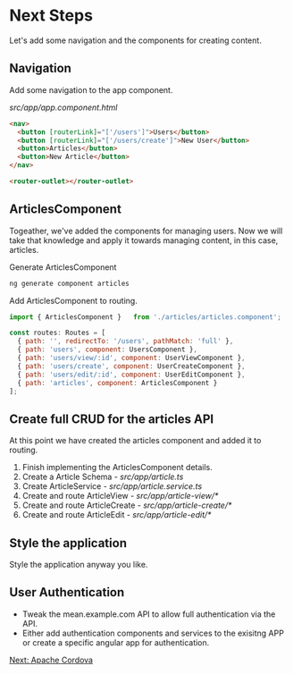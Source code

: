 # Next Steps

Let's add some navigation and the components for creating content.

## Navigation
Add some navigation to the app component.

*src/app/app.component.html*
```html
<nav>
  <button [routerLink]="['/users']">Users</button>
  <button [routerLink]="['/users/create']">New User</button>
  <button>Articles</button>
  <button>New Article</button>
</nav>

<router-outlet></router-outlet>
```

## ArticlesComponent

Togeather, we've added the components for managing users. Now we will take that knowledge and apply it towards managing content, in this case, articles.

Generate ArticlesComponent
```sh
ng generate component articles
```

Add ArticlesComponent to routing.
```js
import { ArticlesComponent }   from './articles/articles.component';

const routes: Routes = [
  { path: '', redirectTo: '/users', pathMatch: 'full' },
  { path: 'users', component: UsersComponent },
  { path: 'users/view/:id', component: UserViewComponent },
  { path: 'users/create', component: UserCreateComponent },
  { path: 'users/edit/:id', component: UserEditComponent },
  { path: 'articles', component: ArticlesComponent }
];
```
## Create full CRUD for the articles API

At this point we have created the articles component and added it to routing.

1. Finish implementing the ArticlesComponent details.
1. Create a Article Schema - _src/app/article.ts_
1. Create ArticleService - _src/app/article.service.ts_
1. Create and route ArticleView - _src/app/article-view/*_
1. Create and route ArticleCreate - _src/app/article-create/*_
1. Create and route ArticleEdit - _src/app/article-edit/*_

## Style the application

Style the application anyway you like.

## User Authentication

* Tweak the mean.example.com API to allow full authentication via the API.
* Either add authentication components and services to the exisitng APP
or create a specific angular app for authentication.


[Next: Apache Cordova](/15-ApacheCordova/README.md)
